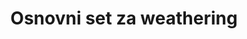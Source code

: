 ---
layout: product
title: "Osnovni set za weathering"
price: "1500" 
desc: "Set za weathering"
img_path: "/assets/img/AK688.webp"
brand: "AK"
available: false
special_offer: false
new: false
soon: false
cat: "060000"
subcat: "060800"
subsubcat: "00"
sifra: "AK688"
popular: false
---